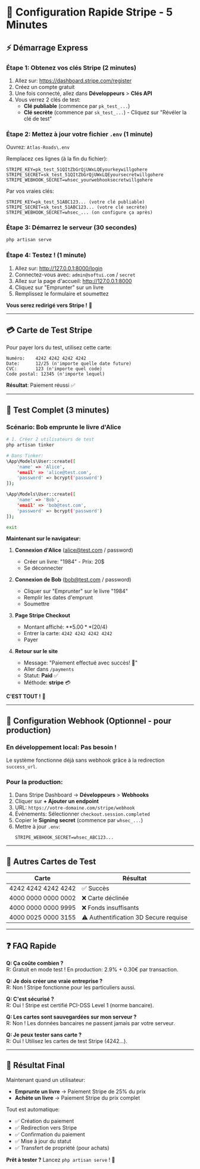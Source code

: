 # 🚀 Configuration Rapide Stripe - 5 Minutes

## ⚡ Démarrage Express

### Étape 1: Obtenez vos clés Stripe (2 minutes)

1. Allez sur: https://dashboard.stripe.com/register
2. Créez un compte gratuit
3. Une fois connecté, allez dans **Développeurs** > **Clés API**
4. Vous verrez 2 clés de test:
   - **Clé publiable** (commence par `pk_test_...`)
   - **Clé secrète** (commence par `sk_test_...`) - Cliquez sur "Révéler la clé de test"

### Étape 2: Mettez à jour votre fichier `.env` (1 minute)

Ouvrez: `Atlas-Roads\.env`

Remplacez ces lignes (à la fin du fichier):
```env
STRIPE_KEY=pk_test_51QItZbGrQjUWxLQEyourkeywillgohere
STRIPE_SECRET=sk_test_51QItZbGrQjUWxLQEyoursecretwillgohere
STRIPE_WEBHOOK_SECRET=whsec_yourwebhooksecretwillgohere
```

Par vos vraies clés:
```env
STRIPE_KEY=pk_test_51ABC123... (votre clé publiable)
STRIPE_SECRET=sk_test_51ABC123... (votre clé secrète)
STRIPE_WEBHOOK_SECRET=whsec_... (on configure ça après)
```

### Étape 3: Démarrez le serveur (30 secondes)

```bash
php artisan serve
```

### Étape 4: Testez ! (1 minute)

1. Allez sur: http://127.0.0.1:8000/login
2. Connectez-vous avec: `admin@softui.com` / `secret`
3. Allez sur la page d'accueil: http://127.0.0.1:8000
4. Cliquez sur "Emprunter" sur un livre
5. Remplissez le formulaire et soumettez

**Vous serez redirigé vers Stripe !** 🎉

---

## 💳 Carte de Test Stripe

Pour payer lors du test, utilisez cette carte:

```
Numéro:    4242 4242 4242 4242
Date:      12/25 (n'importe quelle date future)
CVC:       123 (n'importe quel code)
Code postal: 12345 (n'importe lequel)
```

**Résultat**: Paiement réussi ✅

---

## 🎯 Test Complet (3 minutes)

### Scénario: Bob emprunte le livre d'Alice

```bash
# 1. Créer 2 utilisateurs de test
php artisan tinker

# Dans Tinker:
\App\Models\User::create([
    'name' => 'Alice',
    'email' => 'alice@test.com',
    'password' => bcrypt('password')
]);

\App\Models\User::create([
    'name' => 'Bob',
    'email' => 'bob@test.com',
    'password' => bcrypt('password')
]);

exit
```

**Maintenant sur le navigateur:**

1. **Connexion d'Alice** (alice@test.com / password)
   - Créer un livre: "1984" - Prix: 20$
   - Se déconnecter

2. **Connexion de Bob** (bob@test.com / password)
   - Cliquer sur "Emprunter" sur le livre "1984"
   - Remplir les dates d'emprunt
   - Soumettre

3. **Page Stripe Checkout**
   - Montant affiché: **$5.00** (20$/4)
   - Entrer la carte: `4242 4242 4242 4242`
   - Payer

4. **Retour sur le site**
   - Message: "Paiement effectué avec succès! 🎉"
   - Aller dans `/payments`
   - Statut: **Paid** ✅
   - Méthode: **stripe** 💳

**C'EST TOUT !** 🚀

---

## 🔧 Configuration Webhook (Optionnel - pour production)

### En développement local: Pas besoin !
Le système fonctionne déjà sans webhook grâce à la redirection `success_url`.

### Pour la production:

1. Dans Stripe Dashboard → **Développeurs** > **Webhooks**
2. Cliquer sur **+ Ajouter un endpoint**
3. URL: `https://votre-domaine.com/stripe/webhook`
4. Événements: Sélectionner `checkout.session.completed`
5. Copier le **Signing secret** (commence par `whsec_...`)
6. Mettre à jour `.env`:
   ```env
   STRIPE_WEBHOOK_SECRET=whsec_ABC123...
   ```

---

## 🧪 Autres Cartes de Test

| Carte | Résultat |
|-------|----------|
| 4242 4242 4242 4242 | ✅ Succès |
| 4000 0000 0000 0002 | ❌ Carte déclinée |
| 4000 0000 0000 9995 | ❌ Fonds insuffisants |
| 4000 0025 0000 3155 | ⚠️ Authentification 3D Secure requise |

---

## ❓ FAQ Rapide

**Q: Ça coûte combien ?**  
R: Gratuit en mode test ! En production: 2.9% + 0.30€ par transaction.

**Q: Je dois créer une vraie entreprise ?**  
R: Non ! Stripe fonctionne pour les particuliers aussi.

**Q: C'est sécurisé ?**  
R: Oui ! Stripe est certifié PCI-DSS Level 1 (norme bancaire).

**Q: Les cartes sont sauvegardées sur mon serveur ?**  
R: Non ! Les données bancaires ne passent jamais par votre serveur.

**Q: Je peux tester sans carte ?**  
R: Oui ! Utilisez les cartes de test Stripe (4242...).

---

## 🎉 Résultat Final

Maintenant quand un utilisateur:
- **Emprunte un livre** → Paiement Stripe de 25% du prix
- **Achète un livre** → Paiement Stripe du prix complet

Tout est automatique:
- ✅ Création du paiement
- ✅ Redirection vers Stripe
- ✅ Confirmation du paiement
- ✅ Mise à jour du statut
- ✅ Transfert de propriété (pour achats)

**Prêt à tester ?** Lancez `php artisan serve` ! 🚀
